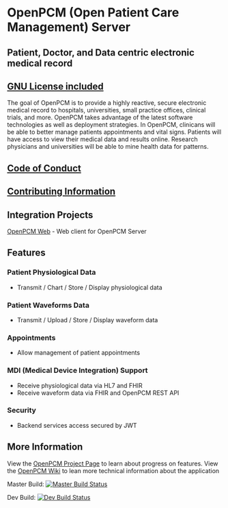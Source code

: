 # OpenPCM (Open Patient Care Management) Server
## Patient, Doctor, and Data centric electronic medical record
## [GNU License included]

The goal of OpenPCM is to provide a highly reactive, secure electronic medical record to hospitals, universities, small practice offices, clinical trials, and more. OpenPCM takes advantage of the latest software technologies as well as deployment strategies. In OpenPCM, clinicans will be able to better manage patients appointments and vital signs. Patients will have access to view their medical data and results online. Research physicians and universities will be able to mine health data for patterns. 

## [Code of Conduct]

## [Contributing Information]

## Integration Projects
[OpenPCM Web] - Web client for OpenPCM Server

## Features

### Patient Physiological Data
- Transmit / Chart / Store / Display physiological data 

### Patient Waveforms Data
- Transmit / Upload / Store / Display waveform data

### Appointments
- Allow management of patient appointments

### MDI (Medical Device Integration) Support
- Receive physiological data via HL7 and FHIR
- Receive waveform data via FHIR and OpenPCM REST API

### Security
- Backend services access secured by JWT 

## More Information

View the [OpenPCM Project Page] to learn about progress on features.
View the [OpenPCM Wiki] to lean more technical information about the application

Master Build:
[![Master Build Status](http://openpcm.org:9091/buildStatus/icon?job=OpenPCM_Server_Master)](http://openpcm.org:9091/job/OpenPCM_Server_Master)

Dev Build:
[![Dev Build Status](http://openpcm.org:9091/buildStatus/icon?job=OpenPCM_Server_Dev)](http://openpcm.org:9091/job/OpenPCM_Server_Dev)

[GNU License included]: https://github.com/OpenPCM/openpcm-server/blob/master/LICENSE
[Code of Conduct]: https://github.com/OpenPCM/openpcm-server/blob/master/CODE_OF_CONDUCT.md
[Contributing Information]: https://github.com/OpenPCM/openpcm-server/blob/master/CONTRIBUTING.md
[OpenPCM Web]: https://github.com/OpenPCM/openpcm-web
[OpenPCM Project Page]: https://github.com/OpenPCM/openpcm-server/projects
[OpenPCM Wiki]: https://github.com/OpenPCM/openpcm-server/wiki
